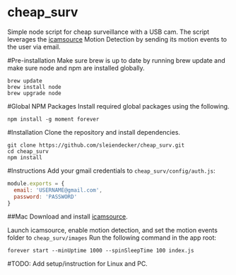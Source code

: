 # cheap_surv
Simple node script for cheap surveillance with a USB cam. The script leverages the [icamsource](http://skjm.com/icam/support.php "icamsource's") Motion Detection by sending its motion events to the user via email.

#Pre-installation
Make sure brew is up to date by running brew update and make sure node and npm are installed globally.

```
brew update
brew install node
brew upgrade node
```
#Global NPM Packages
Install required global packages using the following.
```
npm install -g moment forever
```

#Installation
Clone the repository and install dependencies.
```
git clone https://github.com/sleiendecker/cheap_surv.git
cd cheap_surv
npm install
```
#Instructions
Add your gmail credentials to `cheap_surv/config/auth.js`:
```javascript
module.exports = {
  email: 'USERNAME@gmail.com',
  password: 'PASSWORD'
}
```
##Mac
Download and install [icamsource](https://itunes.apple.com/us/app/icam-webcam-video-streaming/id296273730?mt=8&uo=4&at=11lcfp "icamsource").

Launch icamsource, enable motion detection, and set the motion events folder to `cheap_surv/images`
Run the following command in the app root:
```
forever start --minUptime 1000 --spinSleepTime 100 index.js
```

#TODO:
Add setup/instruction for Linux and PC.


